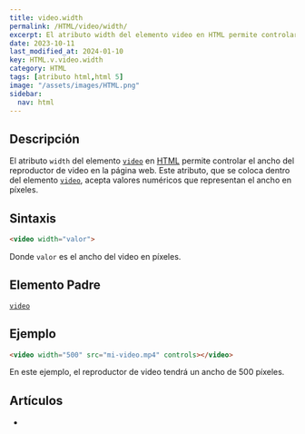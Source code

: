 ```yaml
---
title: video.width
permalink: /HTML/video/width/
excerpt: El atributo width del elemento video en HTML permite controlar el ancho del reproductor de video en la página web.
date: 2023-10-11
last_modified_at: 2024-01-10
key: HTML.v.video.width
category: HTML
tags: [atributo html,html 5]
image: "/assets/images/HTML.png"
sidebar:
  nav: html
---
```


## Descripción


El atributo `width` del elemento [`video`](https://www.w3api.com/HTML/video/) en [HTML](https://www.manualweb.net/html5/) permite controlar el ancho del reproductor de video en la página web. Este atributo, que se coloca dentro del elemento [`video`](https://www.w3api.com/HTML/video/), acepta valores numéricos que representan el ancho en píxeles.


## Sintaxis


```html
<video width="valor">

```


Donde `valor` es el ancho del video en píxeles.


## Elemento Padre


[`video`](https://www.w3api.com/HTML/video/)


## Ejemplo


```html
<video width="500" src="mi-video.mp4" controls></video>

```


En este ejemplo, el reproductor de video tendrá un ancho de 500 píxeles.


## Artículos

- 
